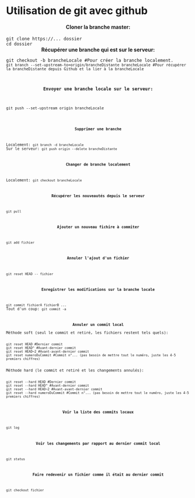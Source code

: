 # Utilisation de git avec github
<center><b>Cloner la branche master:</b></center><br>
<code>git clone https://... dossier
cd dossier</code>

<center><b>Récupérer une branche qui est sur le serveur:</b></center>
<p>
<code>git checkout -b brancheLocale #Pour créer la branche localement.
<code>git branch --set-upstream-to=origin/brancheDistante brancheLocale #Pour récupérer la brancheDistante depuis Github et la lier à la brancheLocale</code>
</p>

<center><b>Envoyer une branche locale sur le serveur:</b></center>
<p>
<code>git push --set-upstream origin brancheLocale</locale>
<p>

<center><b>Supprimer une branche</b></center>
<p>
Localement: <code>git branch -d brancheLocale</code>
Sur le serveur: <code>git push origin --delete brancheDistante</code>
</p>

<center><b>Changer de branche localement</b></center>
<p>
Localement: <code>git checkout brancheLocale</code>
</p>

<center><b>Récupérer les nouveautés depuis le serveur</b></center>
<p>
<code>git pull</code>
</p>

<center><b>Ajouter un nouveau fichire à commiter</b></center>
<p>
<code>git add fichier</code>
</p>

<center><b>Annuler l'ajout d'un fichier</b></center>
<p>
<code>git reset HEAD -- fichier</code>
</p>

<center><b>Enregistrer les modifications sur la branche locale</b></center>
<p>
<code>git commit fichierA fichierB ...</code>
Tout d'un coup: <code>git commit -a</code>
</p>

<center><b>Annuler un commit local</b></center>
Méthode soft (seul le commit et retiré, les fichiers restent tels quels):
<p>
<code>git reset HEAD #Dernier commit</code>
<code>git reset HEAD^ #Avant-dernier commit</code>
<code>git reset HEAD~2 #Avant-avant-dernier commit</code>
<code>git reset numeroDuCommit #Commit n°... (pas besoin de mettre tout le numéro, juste les 4-5 premiers chiffres)</code>
</p>
Méthode hard (le commit et retiré et les changements annulés):
<p>
<code>git reset --hard HEAD #Dernier commit</code>
<code>git reset --hard HEAD^ #Avant-dernier commit</code>
<code>git reset --hard HEAD~2 #Avant-avant-dernier commit</code>
<code>git reset --hard numeroDuCommit #Commit n°... (pas besoin de mettre tout le numéro, juste les 4-5 premiers chiffres)</code>
</p>

<center><b>Voir la liste des commits locaux</b></center>
<p>
<code>git log</code>
</p>

<center><b>Voir les changements par rapport au dernier commit local</b></center>
<p>
<code>git status</code>
</p>

<center><b>Faire redevenir un fichier comme il était au dernier commit</b></center>
<p>
<code>git checkout fichier</code>
</p>
